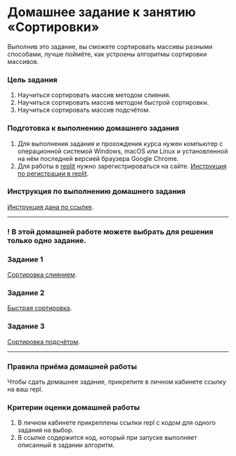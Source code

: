# Домашнее задание к занятию «Сортировки»

Выполнив это задание, вы сможете сортировать массивы разными способами, лучше поймёте, как устроены алгоритмы сортировки массивов.

### Цель задания

1. Научиться сортировать массив методом слияния.
2. Научиться сортировать массив методом быстрой сортировки.
3. Научиться сортировать массив подсчётом.

### Подготовка к выполнению домашнего задания

1. Для выполнения задания и прохождения курса нужен компьютер с операционной системой Windows, macOS или Linux и установленной на нём последней версией браузера Google Chrome.
2. Для работы в [replit](https://repl.it/) нужно зарегистрироваться на сайте. [Инструкция по регистрации в replit](https://github.com/netology-code/cpps-homeworks/tree/main/common/replit).

### Инструкция по выполнению домашнего задания

[Инструкция дана по ссылке](https://github.com/netology-code/algocpp-homeworks/tree/main/common).

------

### ! В этой домашней работе можете выбрать для решения только одно задание.

### Задание 1

[Сортировка слиянием](01).

### Задание 2

[Быстрая сортировка](02).

### Задание 3

[Сортировка подсчётом](03).

------

### Правила приёма домашней работы

Чтобы сдать домашнее задание, прикрепите в личном кабинете ссылку на ваш repl.

### Критерии оценки домашней работы

1. В личном кабинете прикреплены ссылки repl с кодом для одного задания на выбор.
2. В ссылке содержится код, который при запуске выполняет описанный в задании алгоритм.
